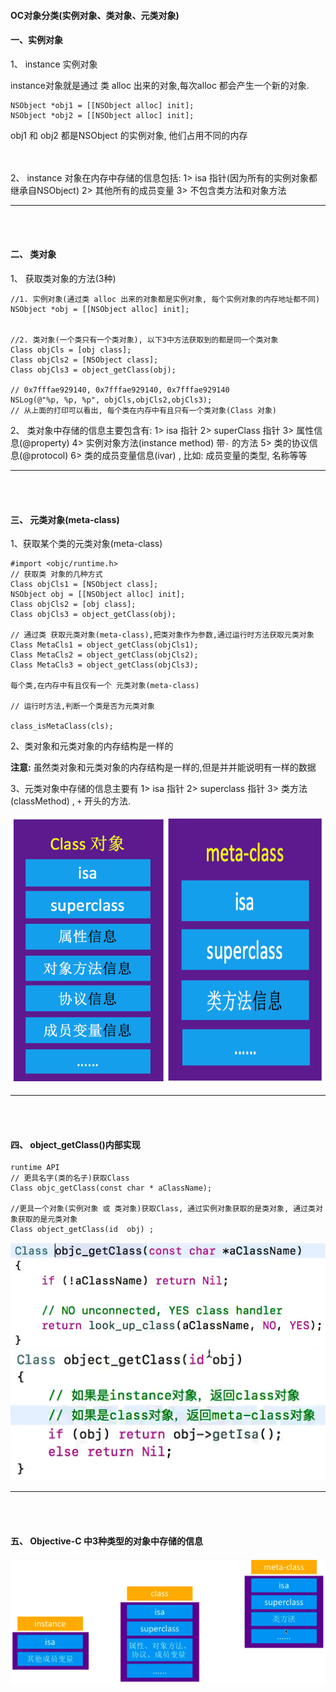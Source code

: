 #### OC对象分类(实例对象、类对象、元类对象)


#### 一、实例对象

1、 instance 实例对象

instance对象就是通过 类 alloc 出来的对象,每次alloc 都会产生一个新的对象.

```
NSObject *obj1 = [[NSObject alloc] init];
NSObject *obj2 = [[NSObject alloc] init];
```
obj1 和 obj2 都是NSObject 的实例对象, 他们占用不同的内存


<br><br>
2、 instance 对象在内存中存储的信息包括:
1> isa 指针(因为所有的实例对象都继承自NSObject)
2> 其他所有的成员变量
3> 不包含类方法和对象方法



****
<br><br>
#### 二、 类对象

1、 获取类对象的方法(3种)
```
//1. 实例对象(通过类 alloc 出来的对象都是实例对象, 每个实例对象的内存地址都不同)
NSObject *obj = [[NSObject alloc] init];


//2. 类对象(一个类只有一个类对象), 以下3中方法获取到的都是同一个类对象
Class objCls = [obj class];
Class objCls2 = [NSObject class];
Class objCls3 = object_getClass(obj);

// 0x7fffae929140, 0x7fffae929140, 0x7fffae929140
NSLog(@"%p, %p, %p", objCls,objCls2,objCls3);
// 从上面的打印可以看出, 每个类在内存中有且只有一个类对象(Class 对象)
```

2、 类对象中存储的信息主要包含有:
1> isa 指针
2> superClass 指针
3> 属性信息(@property)
4> 实例对象方法(instance method) 带`-` 的方法
5> 类的协议信息(@protocol)
6> 类的成员变量信息(ivar) , 比如: 成员变量的类型, 名称等等





****
<br><br>
#### 三、 元类对象(meta-class)

1、获取某个类的元类对象(meta-class)
```
#import <objc/runtime.h>
// 获取类 对象的几种方式
Class objCls1 = [NSObject class];
NSObject obj = [[NSObject alloc] init];
Class objCls2 = [obj class];
Class objCls3 = object_getClass(obj);

// 通过类 获取元类对象(meta-class),把类对象作为参数,通过运行时方法获取元类对象
Class MetaCls1 = object_getClass(objCls1);
Class MetaCls2 = object_getClass(objCls2);
Class MetaCls3 = object_getClass(objCls3);

每个类,在内存中有且仅有一个 元类对象(meta-class)

// 运行时方法,判断一个类是否为元类对象

class_isMetaClass(cls);
```

2、类对象和元类对象的内存结构是一样的

**注意:** 
虽然类对象和元类对象的内存结构是一样的,但是并并能说明有一样的数据

3、元类对象中存储的信息主要有
1> isa 指针
2> superclass 指针
3> 类方法(classMethod) , `+` 开头的方法.


![](/assets/Snip20190104_9.png)



****
<br><br>
#### 四、 object_getClass()内部实现


```
runtime API
// 更具名字(类的名子)获取Class
Class objc_getClass(const char * aClassName);

//更具一个对象(实例对象 或 类对象)获取Class, 通过实例对象获取的是类对象, 通过类对象获取的是元类对象
Class object_getClass(id  obj) ;
```

![](/assets/Snip20190105_2.png)
<br>
![](/assets/Snip20190105_1.png)






****
<br><br>
#### 五、 Objective-C 中3种类型的对象中存储的信息


![](/assets/Snip20190105_3.png)


































































































































































































